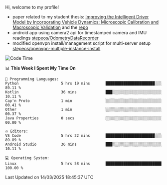 Hi, welcome to my profile!

* paper related to my student thesis: [Improving the Intelligent Driver Model by Incorporating Vehicle Dynamics: Microscopic Calibration and Macroscopic Validation](https://doi.org/10.48550/arXiv.2408.03722) and the [repo](https://github.com/stepeos/pycarmodel_calibration)
* android app using camera2 api for timestamped camera and IMU readings [stepeos/OdometryDataRecorder](https://github.com/stepeos/OdometryDataRecorder)
* modified openvpn install/management script for multi-server setup [stepeos/openvpn-multiple-instance-install](https://github.com/stepeos/openvpn-multiple-instance-install)

<!--START_SECTION:waka-->
![Code Time](http://img.shields.io/badge/Code%20Time-2%2C008%20hrs%2029%20mins-blue)

📊 **This Week I Spent My Time On** 

```text
💬 Programming Languages: 
Python                   5 hrs 19 mins       ██████████████████████░░░   89.11 % 
Kotlin                   36 mins             ███░░░░░░░░░░░░░░░░░░░░░░   10.11 % 
Cap'n Proto              1 min               ░░░░░░░░░░░░░░░░░░░░░░░░░   00.41 % 
Other                    1 min               ░░░░░░░░░░░░░░░░░░░░░░░░░   00.37 % 
Java Properties          0 secs              ░░░░░░░░░░░░░░░░░░░░░░░░░   00.00 % 

🔥 Editors: 
VS Code                  5 hrs 22 mins       ██████████████████████░░░   89.89 % 
Android Studio           36 mins             ███░░░░░░░░░░░░░░░░░░░░░░   10.11 % 

💻 Operating System: 
Linux                    5 hrs 58 mins       █████████████████████████   100.00 % 
```


 Last Updated on 14/03/2025 18:45:37 UTC
<!--END_SECTION:waka-->
